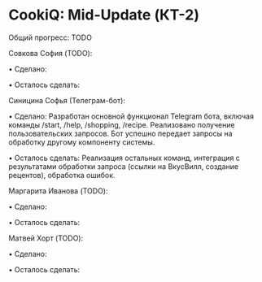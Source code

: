 # CookiQ: Mid-Update (КТ-2)

Общий прогресс: TODO

Совкова София (TODO):

• Сделано: 

• Осталось сделать: 

Синицина Софья (Телеграм-бот):

• Сделано: Разработан основной функционал Telegram бота, включая команды /start, /help, /shopping, /recipe. Реализовано получение пользовательских запросов. Бот успешно передает запросы на обработку другому компоненту системы.

• Осталось сделать: Реализация остальных команд, интеграция с результатами обработки запроса (ссылки на ВкусВилл, создание рецентов), обработка ошибок.

Маргарита Иванова (TODO):

• Сделано: 

• Осталось сделать: 

Матвей Хорт (TODO):

• Сделано: 

• Осталось сделать: 
